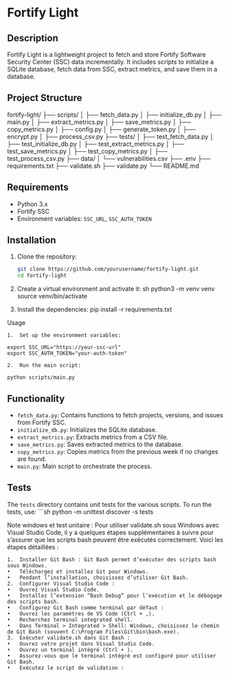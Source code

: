 # Fortify Light

## Description

Fortify Light is a lightweight project to fetch and store Fortify Software Security Center (SSC) data incrementally. It includes scripts to initialize a SQLite database, fetch data from SSC, extract metrics, and save them in a database.

## Project Structure
fortify-light/
├── scripts/
│   ├── fetch_data.py
│   ├── initialize_db.py
│   ├── main.py
│   ├── extract_metrics.py
│   ├── save_metrics.py
│   ├── copy_metrics.py
│   ├── config.py
│   ├── generate_token.py
│   ├── encrypt.py
│   ├── process_csv.py
├── tests/
│   ├── test_fetch_data.py
│   ├── test_initialize_db.py
│   ├── test_extract_metrics.py
│   ├── test_save_metrics.py
│   ├── test_copy_metrics.py
│   ├── test_process_csv.py
├── data/
│   └── vulnerabilities.csv
├── .env
├── requirements.txt
├── validate.sh
├── validate.py
└── README.md

## Requirements

- Python 3.x
- Fortify SSC
- Environment variables: `SSC_URL`, `SSC_AUTH_TOKEN`

## Installation

1. Clone the repository:
    ```sh
    git clone https://github.com/yourusername/fortify-light.git
    cd fortify-light
    ```

2. Create a virtual environment and activate it:
sh
python3 -m venv venv 
source venv/bin/activate 

3.	Install the dependencies:
pip install -r requirements.txt

Usage

	1.	Set up the environment variables:

    export SSC_URL="https://your-ssc-url"
    export SSC_AUTH_TOKEN="your-auth-token"

	2.	Run the main script:

    python scripts/main.py

 ## Functionality

- `fetch_data.py`: Contains functions to fetch projects, versions, and issues from Fortify SSC.
- `initialize_db.py`: Initializes the SQLite database.
- `extract_metrics.py`: Extracts metrics from a CSV file.
- `save_metrics.py`: Saves extracted metrics to the database.
- `copy_metrics.py`: Copies metrics from the previous week if no changes are found.
- `main.py`: Main script to orchestrate the process.

## Tests

The `tests` directory contains unit tests for the various scripts. To run the tests, use:
    ```sh python -m unittest discover -s tests



Note windows et test unitaire :
Pour utiliser validate.sh sous Windows avec Visual Studio Code, il y a quelques étapes supplémentaires à suivre pour s’assurer que les scripts bash peuvent être exécutés correctement. Voici les étapes détaillées :

	1.	Installer Git Bash : Git Bash permet d’exécuter des scripts bash sous Windows.
	•	Téléchargez et installez Git pour Windows.
	•	Pendant l’installation, choisissez d’utiliser Git Bash.
	2.	Configurer Visual Studio Code :
	•	Ouvrez Visual Studio Code.
	•	Installez l’extension “Bash Debug” pour l’exécution et le débogage des scripts bash.
	•	Configurez Git Bash comme terminal par défaut :
	•	Ouvrez les paramètres de VS Code (Ctrl + ,).
	•	Recherchez terminal integrated shell.
	•	Dans Terminal > Integrated > Shell: Windows, choisissez le chemin de Git Bash (souvent C:\Program Files\Git\bin\bash.exe).
	3.	Exécuter validate.sh dans Git Bash :
	•	Ouvrez votre projet dans Visual Studio Code.
	•	Ouvrez un terminal intégré (Ctrl + ).
	•	Assurez-vous que le terminal intégré est configuré pour utiliser Git Bash.
	•	Exécutez le script de validation :